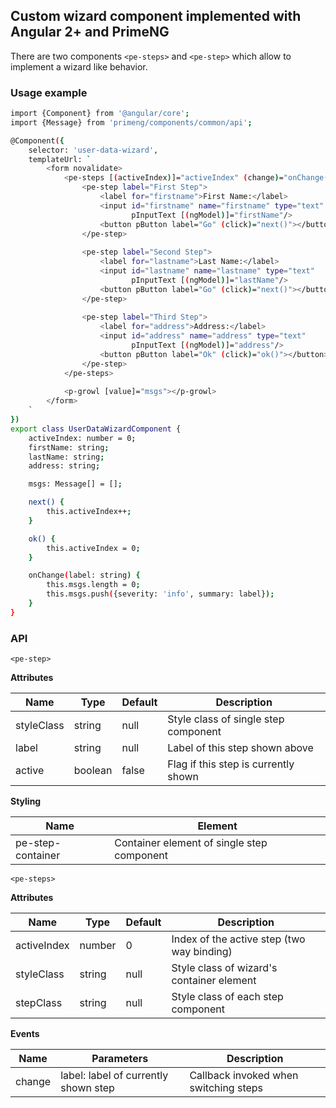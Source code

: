 ## Custom wizard component implemented with Angular 2+ and PrimeNG

There are two components `<pe-steps>` and `<pe-step>` which allow to implement a wizard like behavior.

### Usage example

```sh
import {Component} from '@angular/core';
import {Message} from 'primeng/components/common/api';

@Component({
    selector: 'user-data-wizard',
    templateUrl: `
        <form novalidate>
            <pe-steps [(activeIndex)]="activeIndex" (change)="onChange($event)">
                <pe-step label="First Step">
                    <label for="firstname">First Name:</label>
                    <input id="firstname" name="firstname" type="text"
                           pInputText [(ngModel)]="firstName"/>
                    <button pButton label="Go" (click)="next()"></button>
                </pe-step>
                
                <pe-step label="Second Step">
                    <label for="lastname">Last Name:</label>
                    <input id="lastname" name="lastname" type="text"
                           pInputText [(ngModel)]="lastName"/>
                    <button pButton label="Go" (click)="next()"></button>
                </pe-step>
                
                <pe-step label="Third Step">
                    <label for="address">Address:</label>
                    <input id="address" name="address" type="text"
                           pInputText [(ngModel)]="address"/>
                    <button pButton label="Ok" (click)="ok()"></button>
                </pe-step>
            </pe-steps>
            
            <p-growl [value]="msgs"></p-growl>
        </form>
    `
})
export class UserDataWizardComponent {
    activeIndex: number = 0;
    firstName: string;
    lastName: string;
    address: string;

    msgs: Message[] = [];

    next() {
        this.activeIndex++;
    }

    ok() {
        this.activeIndex = 0;
    }

    onChange(label: string) {
        this.msgs.length = 0;
        this.msgs.push({severity: 'info', summary: label});
    }
}
```

### API

`<pe-step>`

__Attributes__

| Name       | Type    | Default | Description                          |
| -----------|---------| --------| ------------------------------------ |
| styleClass | string  | null    | Style class of single step component |
| label      | string  | null    | Label of this step shown above       |
| active     | boolean | false   | Flag if this step is currently shown |

__Styling__

| Name              | Element                                    |
| ------------------|--------------------------------------------|
| pe-step-container | Container element of single step component |

`<pe-steps>`

__Attributes__

| Name        | Type    | Default | Description                                |
| ------------|---------| --------| ------------------------------------------ |
| activeIndex | number  | 0       | Index of the active step (two way binding) |
| styleClass  | string  |  null   | Style class of wizard's container element  |
| stepClass   | string  | null    | Style class of each step component         |

__Events__

| Name   | Parameters                           | Description                           |
| -------|--------------------------------------| --------------------------------------|
| change | label: label of currently shown step | Callback invoked when switching steps |